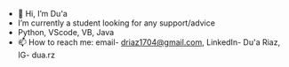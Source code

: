- 👋 Hi, I’m Du'a
- I’m currently a student looking for any support/advice
- Python, VScode, VB, Java
- 📫 How to reach me: email- driaz1704@gmail.com, LinkedIn- Du'a Riaz, IG- dua.rz


<!---
dua17/dua17 is a ✨ special ✨ repository because its `README.md` (this file) appears on your GitHub profile.
You can click the Preview link to take a look at your changes.
--->
